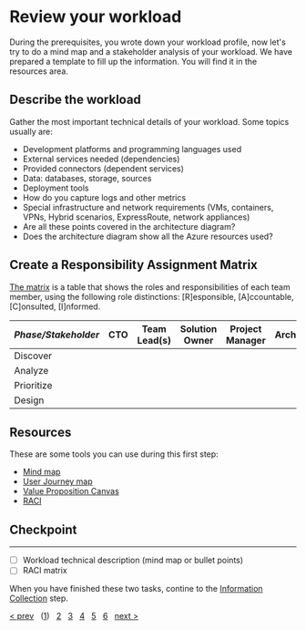# Review your workload

During the prerequisites, you wrote down your workload profile, now let's try to do a mind map and a stakeholder analysis of your workload. We have prepared a template to fill up the information. You will find it in the resources area.

## Describe the workload

Gather the most important technical details of your workload. Some topics usually are:

* Development platforms and programming languages used
* External services needed (dependencies)
* Provided connectors (dependent services)
* Data: databases, storage, sources
* Deployment tools
* How do you capture logs and other metrics
* Special infrastructure and network requirements (VMs, containers, VPNs, Hybrid scenarios, ExpressRoute, network appliances)
* Are all these points covered in the architecture diagram?
* Does the architecture diagram show all the Azure resources used?


## Create a Responsibility Assignment Matrix

[The matrix][raci] is a table that shows the roles and responsibilities of each team member, using the following role distinctions: [R]esponsible, [A]ccountable, [C]onsulted, [I]nformed.

| *Phase/Stakeholder* | **CTO** | **Team Lead(s)** | **Solution Owner** | **Project Manager** |**Architect** | **...** |
|---|---|---|---|---|---|---|
| Discover |
| Analyze |
| Prioritize |
| Design |


## Resources

These are some tools you can use during this first step:

* [Mind map][mindmap]
* [User Journey map][userjourney]
* [Value Proposition Canvas][vpcanvas]
* [RACI][raci]


## Checkpoint
---

- [ ] Workload technical description (mind map or bullet points)
- [ ] RACI matrix

When you have finished these two tasks, contine to the [Information Collection][2] step.

[&lt; prev][prev] &nbsp; ([1][1]) &nbsp; [2][2] &nbsp; [3][3] &nbsp; [4][4] &nbsp; [5][5] &nbsp; [6][6] &nbsp; [next &gt;][next]

[prev]: ../README.md
[next]: 02.Collection.md

[1]: 01.Workload.md
[2]: 02.Collection.md
[3]: 03.A.CostOptimization.md
[3.B]: 03.B.Security.md
[3.C]: 03.C.Reliability.md
[3.D]: 03.D.Performance.md
[3.E]: 03.E.Operations.md
[4]: 04.Prioritize.md
[5]: 05.Roadmap
[6]: 06.Finalize.md





[mindmap]: https://en.wikipedia.org/wiki/Mind_map
[userjourney]: https://en.wikipedia.org/wiki/User_journey
[vpcanvas]: https://businessmodelanalyst.com/value-proposition-canvas
[raci]: https://en.wikipedia.org/wiki/Responsibility_assignment_matrix